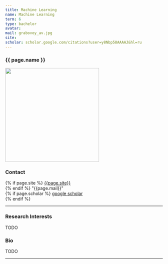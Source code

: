```yaml
---
title: Machine Learning
name: Machine Learning
term: 6
type: bachelor
avatar: 
mail: grabovoy_av.jpg
site: 
scholar: scholar.google.com/citations?user=y8Nbp58AAAAJ&hl=ru
---
```


<h3 class="title">{{ page.name }}</h3>
<img width="300" src="{{site.baseurl}}/images/course/{{page.avatar}}" data-action="zoom">

### Contact

{% if page.site %}
[{{page.site}}](https://{{page.site}})<br>
{% endif %}
<i class="fa fa-envelope-o"></i>  "{{page.mail}}" <br>
{% if page.scholar %}
<i class="fa fa-bar-chart"></i> [google scholar](https://{{page.scholar}}) <br>
{% endif %}

<hr>

### Research Interests

TODO

### Bio

TODO

<hr>
